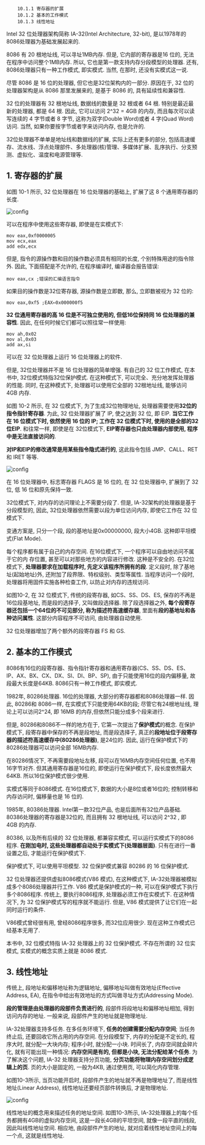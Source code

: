 ```
    10.1.1 寄存器的扩展
    10.1.2 基本的工作模式
    10.1.3 线性地址
```

Intel 32 位处理器架构简称 IA-32(Intel Architecture, 32-bit), 是以1978年的8086处理器为基础发展起来的. 

8086 有 20 根地址线, 可以寻址1MB内存. 但是, 它内部的寄存器是16 位的, 无法在程序中访问整个1MB内存. 所以, 它也是第一款支持内存分段模型的处理器. 还有, 8086处理器只有一种工作模式, 即实模式. 当然, 在那时, 还没有实模式这一说. 

尽管 8086 是 16 位的处理器, 但它也是32位架构内的一部分. 原因在于, 32 位的处理器架构是从 8086 那里发展来的, 是基于 8086 的, 具有延续性和兼容性. 

32 位的处理器有 32 根地址线, 数据线的数量是 32 根或者 64 根. 特别是最近最新的处理器, 都是 64 根. 因此, 它可以访问 2\^32 = 4GB 的内存, 而且每次可以读写连续的 4 字节或者 8 字节, 这称为双字(Double Word)或者 4 字(Quad Word)访问. 当然, 如果你要按字节或者字来访问内存, 也是允许的. 

32位处理器不单单是地址线和数据线的扩展, 实际上还有更多的部分, 包括高速缓存、流水线、浮点处理部件、多处理器(核)管理、多媒体扩展、乱序执行、分支预测、虚拟化、温度和电源管理等. 

## 1. 寄存器的扩展

如图 10-1 所示, 32 位处理器在 16 位处理器的基础上, 扩展了这 8 个通用寄存器的长度. 

![config](images/1.png)

可以在程序中使用这些寄存器, 即使是在实模式下: 

```
mov eax,0xf0000005
mov ecx,eax
add edx,ecx
```

但是, 指令的源操作数和目的操作数必须具有相同的长度, 个别特殊用途的指令除外. 因此, 下面搭配是不允许的, 在程序编译时, 编译器会报告错误: 

```
mov eax,cx ;错误的汇编语言指令
```

如果目的操作数是32位寄存器, 源操作数是立即数, 那么, 立即数被视为 32 位的: 

```
mov eax,0xf5 ;EAX←0x000000f5
```

**32 位通用寄存器的高 16 位是不可独立使用的, 但低16位保持同 16 位处理器的兼容性**. 因此, 在任何时候它们都可以照往常一样使用: 

```
mov ah,0x02
mov al,0x03
add ax,si
```

可以在 32 位处理器上运行 16 位处理器上的软件. 

但是, 32位处理器并不是 16 位处理器的简单增强. 有自己的 32 位工作模式, 在本书中, 32位模式特指32位保护模式. 在这种模式下, 可以完全、充分地发挥处理器的性能. 同时, 在这种模式下, 处理器可以使用它全部的 32根地址线, 能够访问 4GB 内存. 

如图 10-2 所示, 在 32 位模式下, 为了生成32位物理地址, 处理器需要使用**32位的指令指针寄存器**. 为此, 32 位处理器扩展了 IP, 使之达到 32 位, 即 EIP. **当它工作在 16 位模式下时, 依然使用 16 位的 IP; 工作在 32 位模式下时, 使用的是全部的32位EIP**. 和往常一样, 即使是在 32位模式下, **EIP寄存器也只由处理器内部使用, 程序中是无法直接访问的**. 

**对IP和EIP的修改通常是用某些指令隐式进行的**, 这此指令包括 JMP、CALL、RET 和 IRET 等等. 

![config](images/2.png)

在 16 位处理器中, 标志寄存器 FLAGS 是 16 位的, 在 32 位处理器中, 扩展到了 32 位, 低 16 位和原先保持一致. 

32位模式下, 对内存的访问理论上不需要分段了. 但是, IA-32架构的处理器是基于分段模型的, 因此, 32位处理器依然需要以段为单位访问内存, 即使它工作在 32 位模式下. 

变通方案是, 只分一个段, 段的基地址是0x00000000, 段大小4GB. 这种即平坦模式(Flat Mode). 

每个程序都有属于自己的内存空间. 在16位模式下, 一个程序可以自由地访问不属于它的内
存位置, 甚至可以对那些地方的内容进行修改. 这种是不安全的. 在32位模式下, **处理器要求在加载程序时, 先定义该程序所拥有的段**. 定义段时, 除了基地址(起始地址)外, 还附加了段界限、特权级别、类型等属性. 当程序访问一个段时, 处理器将用固件实施各种检查工作, 以防止对内存的违规访问. 

如图10-2, 在 32 位模式下, 传统的段寄存器, 如CS、SS、DS、ES, 保存的不再是16位段基地址, 而是段的选择子, 又叫做段选择器. 除了段选择器之外, **每个段寄存器还包括一个64位的不可见部分, 称为描述符高速缓存器**, 里面有**段的基地址和各种访问属性**. 这部分内容程序不可访问, 由处理器自动使用. 

32 位处理器增加了两个额外的段寄存器 FS 和 GS. 

## 2. 基本的工作模式

8086有16位的段寄存器、指令指针寄存器和通用寄存器(CS、SS、DS、ES、IP、AX、BX、CX、DX、SI、DI、BP、SP), 由于只能使用16位的段内偏移量, 故段最大长度是64KB. 8086只有一种工作模式, 即实模式. 

1982年, 80286处理器. 16位的处理器, 大部分的寄存器都和8086处理器一样. 因此, 80286和 8086一样, 在实模式下只能使用64KB的段; 尽管它有24根地址线, 理论上可以访问2\^24, 即 16MB 的内存,但依然只能分成多个段来进行. 

但是, 80286和8086不一样的地方在于, 它第一次提出了**保护模式**的概念. 在保护模式下, 段寄存器中保存的不再是段地址, 而是段选择子, 真正的**段地址位于段寄存器的描述符高速缓存中(80286处理器)**, 是24位的. 因此, 运行在保护模式下的80286处理器可以访问全部 16MB内存. 

在80286情况下, 不再需要段地址左移, 段可以在16MB内存空间任何位置, 也不用16字节对齐. 但其通用寄存器是16位的, 即使运行在保护模式下, 段长度依然最大64KB. 所以16位保护模式很少使用. 

实模式等同于8086模式. 在16位模式下, 数据的大小是8位或者16位的; 控制转移和内存访问时, 偏移量也是 16 位的. 

1985年, 80386处理器. Intel第一款32位产品, 也是后面所有32位产品基础. 80386处理器的寄存器是32位的, 而且拥有 32 根地址线, 可以访问 2\^32 , 即 4GB 的内存. 

80386, 以及所有后续的 32 位处理器, 都兼容实模式, 可以运行实模式下的8086程序. **在刚加电时, 这些处理器都自动处于实模式下(处理器层面)**. 只有在进行一番设置之后, 才能运行在保护模式下. 

保护模式下, 可以使用平坦模型. 32 位保护模式兼容 80286 的 16 位保护模式. 

32 位处理器还提供虚拟8086模式(V86 模式), 在这种模式下, IA-32处理器被模拟成多个8086处理器并行工作. V86 模式是保护模式的一种, 可以在保护模式下执行多个8086程序. 传统上, 要执行8086程序, 处理器必须工作在实模式下. 在这种情况下, 为 32 位保护模式写的程序就不能运行. 但是, V86 模式提供了让它们在一起同时运行的条件. 

V86模式曾经很有用, 曾经8086程序很多, 而32位应用很少. 现在这种工作模式已经基本无用了. 

本书中, 32 位模式特指 IA-32 处理器上的 32 位保护模式. 不存在所谓的 32 位实模式, 实模式的概念实质上就是 8086 模式. 

## 3. 线性地址

传统上, 段地址和偏移地址称为逻辑地址, 偏移地址叫做有效地址(Effective Address, EA), 在指令中给出有效地址的方式叫做寻址方式(Addressing Mode). 

**段的管理是由处理器的段部件负责进行的**, 段部件将段地址和偏移地址相加, 得到访问内存的地址. 一般来说, 段部件产生的地址就是物理地址. 

IA-32处理器支持多任务. 在多任务环境下, **任务的创建需要分配内存空间**; 当任务终止后, 还要回收它所占用的内存空间. 在分段模型下, 内存的分配是不定长的, 程序大时, 就分配一大块内存; 程序小时, 就分配一小块. 时间长了, 内存空间就会碎片化, 就有可能出现一种情况: **内存空间是有的, 但都是小块, 无法分配给某个任务**. 为了解决这个问题, IA-32 处理器支持分页功能, **分页功能将物理内存空间划分成逻辑上的页**. 页的大小是固定的, 一般为4KB, 通过使用页, 可以简化内存管理. 

如图10-3所示, 当页功能开启时, 段部件产生的地址就不再是物理地址了, 而是线性地址(Linear Address), 线性地址还要经页部件转换后, 才是物理地址. 

![config](images/3.png)

线性地址的概念用来描述任务的地址空间. 如图10-3所示, IA-32处理器上的每个任务都拥有4GB的虚拟内存空间, 这是一段长4GB的平坦空间, 就像一段平直的线段, 因此叫线性地址空间. 相应地, 由段部件产生的地址, 就对应着线性地址空间上的每一个点, 这就是线性地址. 